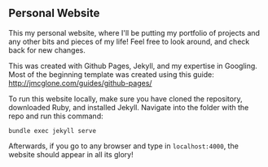 <!---
## Welcome to GitHub Pages

You can use the [editor on GitHub](https://github.com/xu-jerry/xu-jerry.github.io/edit/main/README.md) to maintain and preview the content for your website in Markdown files.

Whenever you commit to this repository, GitHub Pages will run [Jekyll](https://jekyllrb.com/) to rebuild the pages in your site, from the content in your Markdown files.

### Markdown

Markdown is a lightweight and easy-to-use syntax for styling your writing. It includes conventions for

```markdown
Syntax highlighted code block

# Header 1
## Header 2
### Header 3

- Bulleted
- List

1. Numbered
2. List

**Bold** and _Italic_ and `Code` text

[Link](url) and ![Image](src)
```

For more details see [GitHub Flavored Markdown](https://guides.github.com/features/mastering-markdown/).

### Jekyll Themes

Your Pages site will use the layout and styles from the Jekyll theme you have selected in your [repository settings](https://github.com/xu-jerry/xu-jerry.github.io/settings). The name of this theme is saved in the Jekyll `_config.yml` configuration file.

### Support or Contact

Having trouble with Pages? Check out our [documentation](https://docs.github.com/categories/github-pages-basics/) or [contact support](https://github.com/contact) and we’ll help you sort it out.

-->
## Personal Website

This my personal website, where I'll be putting my portfolio of projects and any other bits and pieces of my life! Feel free to look around, and check back for new changes.

This was created with Github Pages, Jekyll, and my expertise in Googling. Most of the beginning template was created using this guide: http://jmcglone.com/guides/github-pages/

To run this website locally, make sure you have cloned the repository, downloaded Ruby, and installed Jekyll. Navigate into the folder with the repo and run this command:

    bundle exec jekyll serve

Afterwards, if you go to any browser and type in `localhost:4000`, the website should appear in all its glory!